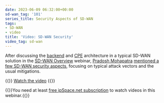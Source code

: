 ```yaml
---
date: 2023-06-09 06:32:00+00:00
sd-wan_tag: '101'
series_title: Security Aspects of SD-WAN
tags:
- SD-WAN
- video
title: 'Video: SD-WAN Security'
video_tag: sd-wan
---
```

After discussing the [backend](/2023/03/video-sdwan-backend-architecture.html) and [CPE](/2023/04/video-sdwan-cpe-architecture.html) architecture in a typical SD-WAN solution in the [SD-WAN Overview](https://www.ipspace.net/SD-WAN_Overview) webinar, [Pradosh Mohapatra](https://www.ipspace.net/Author:Pradosh_Mohapatra) [mentioned a few SD-WAN security aspects](https://my.ipspace.net/bin/get/SDWAN/5%20-%20Security.mp4?doccode=SDWAN), focusing on typical attack vectors and the usual mitigations.

{{<jump>}}
[Watch the video](https://my.ipspace.net/bin/get/SDWAN/5%20-%20Security.mp4?doccode=SDWAN)
{{</jump>}}

{{<note free>}}You need at least [free ipSpace.net subscription](https://www.ipspace.net/Subscription/Free) to watch videos in this webinar.{{</note>}}
